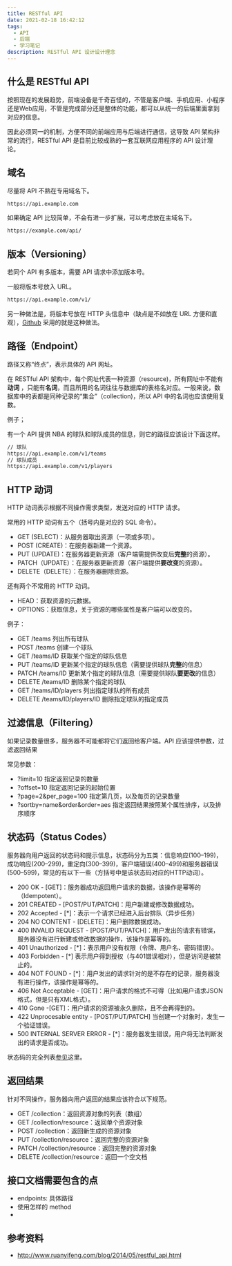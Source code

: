```yaml
---
title: RESTful API
date: 2021-02-18 16:42:12
tags:
  - API
  - 后端
  - 学习笔记
description: RESTful API 设计设计理念
---
```


## 什么是 RESTful API

按照现在的发展趋势，前端设备是千奇百怪的，不管是客户端、手机应用、小程序还是Web应用，不管是完成部分还是整体的功能，都可以从统一的后端里面拿到对应的信息。

因此必须同一的机制，方便不同的前端应用与后端进行通信，这导致 API 架构非常的流行，RESTful API 是目前比较成熟的一套互联网应用程序的 API 设计理论。

## 域名

尽量将 API 不熟在专用域名下。

``` sh
https://api.example.com
```

如果确定 API 比较简单，不会有进一步扩展，可以考虑放在主域名下。

```sh
https://example.com/api/
```

## 版本（Versioning）

若同个 API 有多版本，需要 API 请求中添加版本号。

一般将版本号放入 URL。

```sh
https://api.example.com/v1/
```

另一种做法是，将版本号放在 HTTP 头信息中（缺点是不如放在 URL 方便和直观），[Github](https://developer.github.com/v3/media/#request-specific-version) 采用的就是这种做法。

## 路径（Endpoint）

路径又称“终点”，表示具体的 API 网址。

在 RESTful API 架构中，每个网址代表一种资源（resource)，所有网址中不能有**动词** ，只能有**名词**，而且所用的名词往往与数据库的表格名对应。一般来说，数据库中的表都是同种记录的“集合”（collection)，所以 API 中的名词也应该使用复数。

例子；

有一个 API 提供 NBA 的球队和球队成员的信息，则它的路径应该设计下面这样。

```sh
// 球队
https://api.example.com/v1/teams
// 球队成员
https://api.example.com/v1/players
```

## HTTP 动词

HTTP 动词表示根据不同操作需求类型，发送对应的 HTTP 请求。

常用的 HTTP 动词有五个（括号内是对应的 SQL 命令）。

- GET (SELECT)：从服务器取出资源（一项或多项）。
- POST (CREATE)：在服务器新建一个资源。
- PUT (UPDATE)：在服务器更新资源（客户端需提供改变后**完整**的资源）。
- PATCH（UPDATE）：在服务器更新资源（客户端提供**要改变**的资源）。
- DELETE（DELETE）：在服务器删除资源。

还有两个不常用的 HTTP 动词。

- HEAD：获取资源的元数据。
- OPTIONS：获取信息，关于资源的哪些属性是客户端可以改变的。

例子：

- GET /teams 列出所有球队
- POST /teams 创建一个球队
- GET /teams/ID 获取某个指定的球队信息
- PUT /teams/ID 更新某个指定的球队信息（需要提供球队**完整**的信息）
- PATCH /teams/ID 更新某个指定的球队信息（需要提供球队**要更改**的信息）
- DELETE /teams/ID 删除某个指定的球队
- GET /teams/ID/players 列出指定球队的所有成员
- DELETE /teams/ID/players/ID 删除指定球队的指定成员

## 过滤信息（Filtering）

如果记录数量很多，服务器不可能都将它们返回给客户端。API 应该提供参数，过滤返回结果

常见参数：

- ?limit=10 指定返回记录的数量
- ?offset=10 指定返回记录的起始位置
- ?page=2&per_page=100 指定第几页，以及每页的记录数量
- ?sortby=name&order&order=aes 指定返回结果按照某个属性排序，以及排序顺序

## 状态码（Status Codes）

服务器向用户返回的状态码和提示信息，状态码分为五类：信息响应(100–199)，成功响应(200–299)，重定向(300–399)，客户端错误(400–499)和服务器错误 (500–599)，常见的有以下一些（方括号中是该状态码对应的HTTP动词）。

- 200 OK - [GET]：服务器成功返回用户请求的数据，该操作是幂等的（Idempotent）。
- 201 CREATED - [POST/PUT/PATCH]：用户新建或修改数据成功。
- 202 Accepted - [*]：表示一个请求已经进入后台排队（异步任务）
- 204 NO CONTENT - [DELETE]：用户删除数据成功。
- 400 INVALID REQUEST - [POST/PUT/PATCH]：用户发出的请求有错误，服务器没有进行新建或修改数据的操作，该操作是幂等的。
- 401 Unauthorized - [*]：表示用户没有权限（令牌、用户名、密码错误）。
- 403 Forbidden - [*] 表示用户得到授权（与401错误相对），但是访问是被禁止的。
- 404 NOT FOUND - [*]：用户发出的请求针对的是不存在的记录，服务器没有进行操作，该操作是幂等的。
- 406 Not Acceptable - [GET]：用户请求的格式不可得（比如用户请求JSON格式，但是只有XML格式）。
- 410 Gone -[GET]：用户请求的资源被永久删除，且不会再得到的。
- 422 Unprocesable entity - [POST/PUT/PATCH] 当创建一个对象时，发生一个验证错误。
- 500 INTERNAL SERVER ERROR - [*]：服务器发生错误，用户将无法判断发出的请求是否成功。

状态码的完全列表[参见](https://developer.mozilla.org/zh-CN/docs/Web/HTTP/Status)这里。

## 返回结果

针对不同操作，服务器向用户返回的结果应该符合以下规范。

- GET /collection：返回资源对象的列表（数组）
- GET /collection/resource：返回单个资源对象
- POST /collection：返回新生成的资源对象
- PUT /collection/resource：返回完整的资源对象
- PATCH /collection/resource：返回完整的资源对象
- DELETE /collection/resource：返回一个空文档

## 接口文档需要包含的点

- endpoints: 具体路径
- 使用怎样的 method
- 


## 参考资料

- <http://www.ruanyifeng.com/blog/2014/05/restful_api.html>
